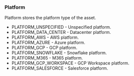 ### Platform
Platform stores the platform type of the asset.

- PLATFORM_UNSPECIFIED - Unspecified platform.
- PLATFORM_DATA_CENTER - Datacenter platform.
- PLATFORM_AWS - AWS platform.
- PLATFORM_AZURE - Azure platform.
- PLATFORM_GCP - GCP platform.
- PLATFORM_SNOWFLAKE - Snowflake platform.
- PLATFORM_M365 - M365 platform.
- PLATFORM_GCP_WORKSPACE - GCP Workspace platform.
- PLATFORM_SALESFORCE - Salesforce platform.
